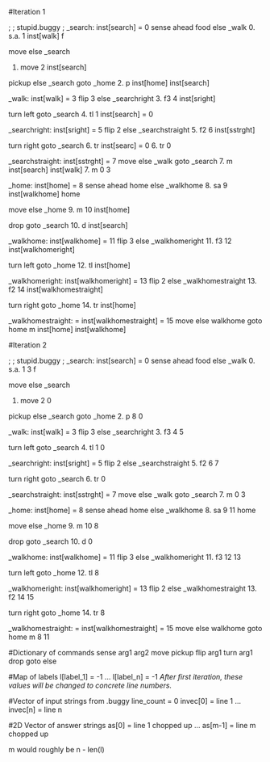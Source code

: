 #Iteration 1

;
; stupid.buggy
;
_search: inst[search] = 0
 sense ahead food else _walk
 0. s.a. 1 inst[walk] f

 move else _search
 1. move 2 inst[search]

 pickup else _search
 goto _home
 2. p inst[home] inst[search]

_walk: inst[walk] = 3
 flip 3 else _searchright
 3. f3 4 inst[sright]

 turn left
 goto _search
 4. tl 1 inst[search] = 0

_searchright: inst[sright] = 5
 flip 2 else _searchstraight
 5. f2 6 inst[sstrght]

 turn right
 goto _search
 6. tr inst[searc] = 0
 6. tr 0 

_searchstraight: inst[sstrght] = 7 
 move else _walk
 goto _search 
 7. m inst[search] inst[walk]
 7. m 0 3 

_home: inst[home] = 8
 sense ahead home else _walkhome
 8. sa 9 inst[walkhome] home

 move else _home
 9. m 10 inst[home]
 
 drop
 goto _search
 10. d inst[search] 

_walkhome: inst[walkhome] = 11
 flip 3 else _walkhomeright
 11. f3 12 inst[walkhomeright]

 turn left
 goto _home
 12. tl inst[home]

_walkhomeright: inst[walkhomeright] = 13
 flip 2 else _walkhomestraight
 13. f2 14 inst[walkhomestraight]

 turn right
 goto _home
 14. tr inst[home]
 
_walkhomestraight: = inst[walkhomestraight] = 15
 move else walkhome
 goto home
 m inst[home] inst[walkhome]

#Iteration 2

;
; stupid.buggy
;
_search: inst[search] = 0
 sense ahead food else _walk
 0. s.a. 1 3 f

 move else _search
 1. move 2 0

 pickup else _search
 goto _home
 2. p 8 0

_walk: inst[walk] = 3
 flip 3 else _searchright
 3. f3 4 5

 turn left
 goto _search
 4. tl 1 0

_searchright: inst[sright] = 5
 flip 2 else _searchstraight
 5. f2 6 7

 turn right
 goto _search
 6. tr 0 

_searchstraight: inst[sstrght] = 7 
 move else _walk
 goto _search 
 7. m 0 3 

_home: inst[home] = 8
 sense ahead home else _walkhome
 8. sa 9 11 home

 move else _home
 9. m 10 8
 
 drop
 goto _search
 10. d 0 

_walkhome: inst[walkhome] = 11
 flip 3 else _walkhomeright
 11. f3 12 13

 turn left
 goto _home
 12. tl 8

_walkhomeright: inst[walkhomeright] = 13
 flip 2 else _walkhomestraight
 13. f2 14 15

 turn right
 goto _home
 14. tr 8
 
_walkhomestraight: = inst[walkhomestraight] = 15
 move else walkhome
 goto home
 m 8 11

#Dictionary of commands
sense arg1 arg2
move 
pickup
flip arg1
turn arg1
drop
goto
else

#Map of labels
l[label_1] = -1
...
l[label_n] = -1
 *After first iteration, these values will be changed to concrete line numbers.*

#Vector of input strings from .buggy
line_count = 0
invec[0] = line 1
...
invec[n] = line n

#2D Vector of answer strings
as[0] = line 1 chopped up
...
as[m-1] = line m chopped up

m would roughly be n - len(l)
